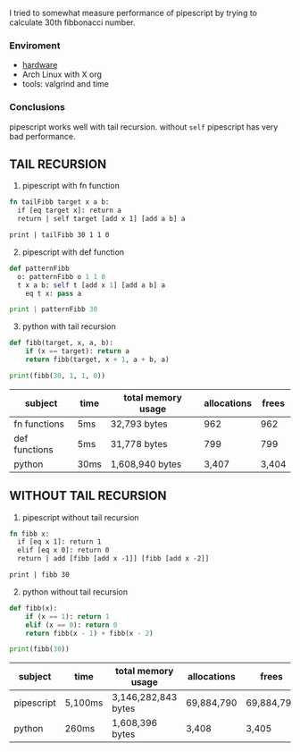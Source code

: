 I tried to somewhat measure performance of pipescript by trying to calculate
30th fibbonacci number.

### Enviroment

- [hardware](https://support.hp.com/in-en/document/c06410947)
- Arch Linux with X org
- tools: valgrind and time

### Conclusions

pipescript works well with tail recursion. without `self` pipescript has very
bad performance.

## TAIL RECURSION

1. pipescript with fn function

```rust
fn tailFibb target x a b:
  if [eq target x]: return a
  return | self target [add x 1] [add a b] a

print | tailFibb 30 1 1 0
```

2. pipescript with def function

```python
def patternFibb
  o: patternFibb o 1 1 0
  t x a b: self t [add x 1] [add a b] a
    eq t x: pass a

print | patternFibb 30
```

3. python with tail recursion

```python
def fibb(target, x, a, b):
    if (x == target): return a
    return fibb(target, x + 1, a + b, a)

print(fibb(30, 1, 1, 0))
```

| subject       | time | total memory usage | allocations | frees |
| ------------- | ---- | ------------------ | ----------- | ----- |
| fn functions  | 5ms  | 32,793 bytes       | 962         | 962   |
| def functions | 5ms  | 31,778 bytes       | 799         | 799   |
| python        | 30ms | 1,608,940 bytes    | 3,407       | 3,404 |

## WITHOUT TAIL RECURSION

1. pipescript without tail recursion

```rust
fn fibb x:
  if [eq x 1]: return 1
  elif [eq x 0]: return 0
  return | add [fibb [add x -1]] [fibb [add x -2]]

print | fibb 30
```

2. python without tail recursion

```python
def fibb(x):
    if (x == 1): return 1
    elif (x == 0): return 0
    return fibb(x - 1) + fibb(x - 2)

print(fibb(30))
```

| subject    | time    | total memory usage  | allocations | frees      |
| ---------- | ------- | ------------------- | ----------- | ---------- |
| pipescript | 5,100ms | 3,146,282,843 bytes | 69,884,790  | 69,884,790 |
| python     | 260ms   | 1,608,396 bytes     | 3,408       | 3,405      |
